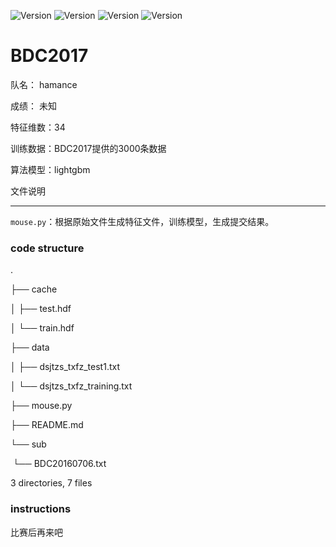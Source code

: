 ![Version](https://img.shields.io/badge/Version-0.0.5-blue.svg) ![Version](https://img.shields.io/badge/Python-2.7-green.svg) ![Version](https://img.shields.io/badge/Numpy-1.13.0-yellow.svg) ![Version](https://img.shields.io/badge/Linux-x.x.x-red.svg)

# BDC2017

队名： hamance

成绩： 未知

特征维数：34

训练数据：BDC2017提供的3000条数据

算法模型：lightgbm



文件说明

---

`mouse.py`：根据原始文件生成特征文件，训练模型，生成提交结果。

### code structure

.

├── cache

│   ├── test.hdf

│   └── train.hdf

├── data

│   ├── dsjtzs_txfz_test1.txt

│   └── dsjtzs_txfz_training.txt

├── mouse.py

├── README.md

└── sub

​    └── BDC20160706.txt

3 directories, 7 files

### instructions
比赛后再来吧




